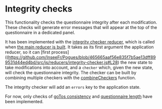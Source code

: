 # Integrity checks

This functionality checks the questionnaire integrity after each modification. These checks will generate error messages that will appear at the top of the questionnaire in a dedicated panel.

It has been implemented with the [integrity checker reducer](https://github.com/InseeFr/Pogues/blob/465665aaf56e835f7b5ae13dff899531d44ed4bd/src/js/reducers/integrity-checker.js), which is called when [the main reducer is built](https://github.com/InseeFr/Pogues/blob/465665aaf56e835f7b5ae13dff899531d44ed4bd/src/js/reducers/index.js#L29). It takes as its first argument the application reducer, so it can [first process]((https://github.com/InseeFr/Pogues/blob/465665aaf56e835f7b5ae13dff899531d44ed4bd/src/js/reducers/integrity-checker.js#L28) the new state to take modifications into account, and a `checker` which, given the new state, will check the questionnaire integrity. The checker can be built by combining multiple checkers with the [combineCheckers](https://github.com/InseeFr/Pogues/blob/465665aaf56e835f7b5ae13dff899531d44ed4bd/src/js/reducers/checkers.js#L16) function. 

The integrity checker will add an `errors` key to the application state.

For now, only checks of [goTos consistency](https://github.com/InseeFr/Pogues/blob/465665aaf56e835f7b5ae13dff899531d44ed4bd/src/js/utils/goTosChecker.js) and [questionnaire length](https://github.com/InseeFr/Pogues/blob/465665aaf56e835f7b5ae13dff899531d44ed4bd/src/js/utils/questionnaireLengthChecker.js) have been implemented.


